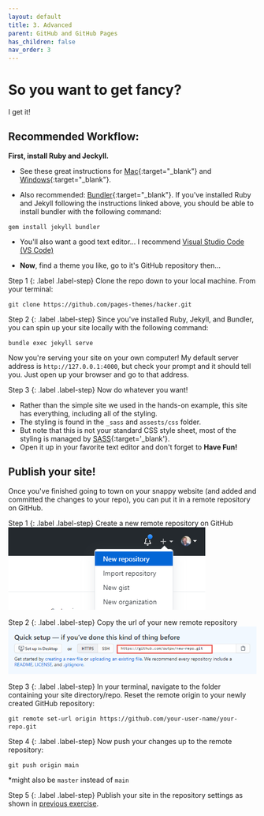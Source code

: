 ```yaml
---
layout: default
title: 3. Advanced
parent: GitHub and GitHub Pages
has_children: false
nav_order: 3
---
```


# So you want to get fancy?  
I get it!

## Recommended Workflow:

**First, install Ruby and Jeckyll.**    

- See these great instructions for [Mac](https://programminghistorian.org/en/lessons/building-static-sites-with-jekyll-github-pages#on-a-mac-){:target="_blank"} and [Windows](https://programminghistorian.org/en/lessons/building-static-sites-with-jekyll-github-pages#on-windows-){:target="_blank"}.

- Also recommended: [Bundler](https://bundler.io/){:target="_blank"}. If you've installed Ruby and Jekyll following the instructions linked above, you should be able to install bundler with the following command:  
```
gem install jekyll bundler
```

- You'll also want a good text editor...  I recommend [Visual Studio Code (VS Code)](https://code.visualstudio.com/)


- **Now**, find a theme you like, go to it's GitHub repository then...  


Step 1
{: .label .label-step}
Clone the repo down to your local machine. From  your terminal:
```
git clone https://github.com/pages-themes/hacker.git
```  


Step 2
{: .label .label-step}
Since you've installed Ruby, Jekyll, and Bundler, you can spin up your site locally with the following command:  
```
bundle exec jekyll serve
```  

Now you're serving your site on your own computer! My default server address is `http://127.0.0.1:4000`, but check your prompt and it should tell you. Just open up your browser and go to that address.  

Step 3
{: .label .label-step}
Now do whatever you want!

- Rather than the simple site we used in the hands-on example, this site has everything, including all of the styling.  
- The styling is found in the `_sass` and `assests/css` folder.
- But note that this is not your standard CSS style sheet, most of the styling is managed by [SASS](https://sass-lang.com/){:target='_blank'}.
- Open it up in your favorite text editor and don't forget to **Have Fun!**  


## Publish your site!
Once you've finished going to town on your snappy website (and added and committed the changes to your repo), you can put it in a remote repository on GitHub.

Step 1
{: .label .label-step}
Create a new remote repository on GitHub  
![New Repo](../content/img/pages10.png)  

Step 2
{: .label .label-step}
Copy the url of your new remote repository  
![Repo URL](../content/img/pages11.png)

Step 3
{: .label .label-step}
In your terminal, navigate to the folder containing your site directory/repo. Reset the remote origin to your newly created GitHub repository:
```
git remote set-url origin https://github.com/your-user-name/your-repo.git
```  

Step 4
{: .label .label-step}
Now push your changes up to the remote repository:  
```
git push origin main   
```
*might also be `master` instead of `main`  

Step 5
{: .label .label-step}
Publish your site in the repository settings as shown in [previous exercise](../GH_Pages_Materials/GH-Pages-Hands-On).
